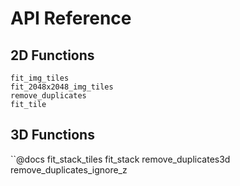 # API Reference

## 2D Functions
```@docs
fit_img_tiles
fit_2048x2048_img_tiles
remove_duplicates
fit_tile
```


## 3D Functions
``@docs
fit_stack_tiles
fit_stack
remove_duplicates3d
remove_duplicates_ignore_z
```